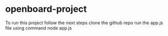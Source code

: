 # openboard-project
To run this project follow the next steps
clone the github repo
run the app.js file using command node app.js
